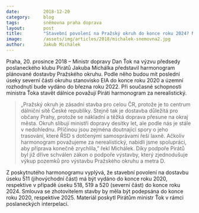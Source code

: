 ```yaml
---
date:         2018-12-20
category:     blog
tags:         sněmovna praha doprava
layout:       post
title:        "Stavební povolení na Pražský okruh do konce roku 2024? Nereálné, myslí si Piráti"
image:        /assets/img/articles/2018/michalek-snemovna2.jpg
author:       Jakub Michálek
---
```

 
Praha, 20. prosince 2018 – Ministr dopravy Dan Ťok na výzvu předsedy poslaneckého klubu Pirátů Jakuba Michálka představil harmonogram plánované dostavby Pražského okruhu. Podle něho budou mít poslední úseky severní části okruhu stanovisko EIA do konce roku 2020 a územní rozhodnutí bude vydáno do března roku 2022. Při současné schopnosti ministra Ťoka stavět dálnice považují Piráti harmonogram za nerealistický. 

> „Pražský okruh je zásadní stavba pro celou ČR, protože je to centrum dálniční sítě České republiky. Stejně tak je dostavba důležitá pro občany Prahy, protože se nákladní a těžká doprava přesune na okraj města. Okruh slibují ministři dopravy desítky let, ale podle nás je stále v nedohlednu. Příčinou jsou zejména doutnající spory o jeho trasování, které ŘSD s dotčenými samosprávami řeší laxně. Ačkoliv harmonogram považujeme za nerealistický, nabídli jsme spolupráci, aby příprava konečně zrychlila,” řekl Michálek. Díky podpoře Pirátů byl již dříve schválen zákon o podpoře výstavby, který zjednodušuje výkup pozemků pro výstavbu Pražského okruhu a metra D.

Z poskytnutého harmonogramu vyplývá, že stavební povolení na dostavbu úseku 511 (jihovýchodní část) má být vydáno do konce roku 2020, respektive v případě úseku 518, 519 a 520 (severní část) do konce roku 2024. Smlouva se zhotovitelem stavby by měla být podepsána do konce roku 2020, respektive 2025. Materiál poskytl Pirátům ministr Ťok v rámci poslaneckých interpelací.


